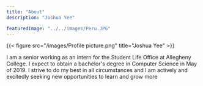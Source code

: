 ```yaml
---
title: "About"
description: "Joshua Yee"

featuredImage: "../../images/Peru.JPG"
---
```

{{< figure src="/images/Profile picture.png" title="Joshua Yee" >}}

I am a senior working as an intern for the Student Life Office at Allegheny College. I expect to obtain a bachelor's degree in Computer Science in May of 2019. I strive to do my best in all circumstances and I am actively and excitedly seeking new opportunities to learn and grow more
